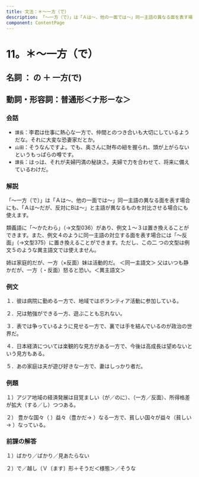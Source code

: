 ```yaml
---
title: 文法：＊～一方（で）
description: 「～一方（で）」は「Ａは～、他の一面では～」同一主語の異なる面を表す場合にも、「Ａは～だが、反対にBは～」と主語が異なるものを対比させる場合にも使えます。
component: ContentPage
---
```



# 11。＊～一方（で）
## 名詞 ： の ＋ 一方(で)
## 動詞・形容詞：普通形＜ナ形ーな＞  

### 会話
- `課長`：李君は仕事に熱心な一方で、仲間とのつき合いも大切にしているようだな。それに大変な恐妻家だとか。
- `山田`：そうなんですよ。でも、奥さんに財布の紐を握られ、頭が上がらないというもっぱらの噂です。
- `課長`：はっは、それが夫婦円満の秘訣さ。夫婦で力を合わせて、将来に備えているわけだ。

### 解説
「～一方（で）」は「Ａは～、他の一面では～」同一主語の異なる面を表す場合にも、「Ａは～だが、反対にBは～」と主語が異なるものを対比させる場合にも使えます。

類義語に「～かたわら」（→文型036）があり、例文１～３は置き換えることができます。また、例文４のように同一主語の対立する面を表す場合には「～反面」（→文型375）に置き換えることができます。ただし、この二 つの文型は例文５のような異主語文では使えません。

姉は家庭的だが、一方（×反面）妹は活動的だ。 ＜同一主語文＞ 父はいつも静かだが、一方（・反面）怒ると恐い。＜異主語文＞

### 例文
１．彼は病院に勤める一方で、地域ではボランティア活動に参加している。

２．兄は勉強ができる一方、遊ぶことも忘れない。

３．表では争っているように見せる一方で、裏では手を結んでいるのが政治の世界だ。

４．日本経済については楽観的な見方がある一方で、今後は高成長は望めないという見方もある。

５．あの家庭は夫が遊び好きな一方で、妻はしっかり者だ。

### 例題
１）アジア地域の経済発展は目覚ましい（が／のに）、（一方／反面）、所得格差が拡大（する／し）つつある。

２） 豊かな国々（ ）益々（豊かだ→ ）なる一方で、貧しい国々が益々（貧しい→ ）なっている。      

### 前課の解答
１）ばかり／ばかり／見あたらない

２）で／越し（Ｖ〔ます〕形＋そうだ＜様態＞／そうな
